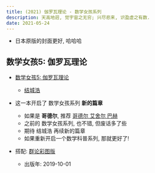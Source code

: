 ```yaml
---
title: (2021) 伽罗瓦理论 - 数学女孩系列
description: 天高地迥, 觉宇宙之无穷; 兴尽悲来, 识盈虚之有数.
date: 2021-05-24
---
```


* 日本原版的封面更好, 哈哈哈

## 数学女孩5: 伽罗瓦理论

* [数学女孩5: 伽罗瓦理论](https://book.douban.com/subject/35385260/)
  - [结城浩](https://book.douban.com/author/104541/)

* 这一本开启了 数学女孩系列 **新的篇章**
  - 如果是 **哥德尔**, 推荐 [哥德尔 艾舍尔 巴赫](https://book.douban.com/subject/1291204/)
  - 之前的 数学女孩系列, 也不错, 但废话多了些
  - 期待 结城浩 再续新的篇章
  - 如果重新开启一个数学科普系列, 那就更好了!

* 搭配: [群论彩图版](https://book.douban.com/subject/34879608/)
  - 出版年: 2019-10-01
